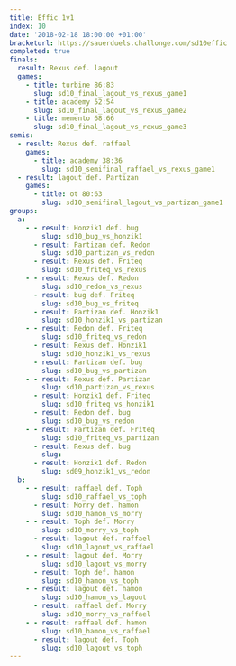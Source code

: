 ```yaml
---
title: Effic 1v1
index: 10
date: '2018-02-18 18:00:00 +01:00'
bracketurl: https://sauerduels.challonge.com/sd10effic
completed: true
finals:
  result: Rexus def. lagout
  games:
    - title: turbine 86:83
      slug: sd10_final_lagout_vs_rexus_game1
    - title: academy 52:54
      slug: sd10_final_lagout_vs_rexus_game2
    - title: memento 68:66
      slug: sd10_final_lagout_vs_rexus_game3
semis:
  - result: Rexus def. raffael
    games:
      - title: academy 38:36
        slug: sd10_semifinal_raffael_vs_rexus_game1
  - result: lagout def. Partizan
    games:
      - title: ot 80:63
        slug: sd10_semifinal_lagout_vs_partizan_game1
groups:
  a:
    - - result: Honzik1 def. bug
        slug: sd10_bug_vs_honzik1
      - result: Partizan def. Redon
        slug: sd10_partizan_vs_redon
      - result: Rexus def. Friteq
        slug: sd10_friteq_vs_rexus
    - - result: Rexus def. Redon
        slug: sd10_redon_vs_rexus
      - result: bug def. Friteq
        slug: sd10_bug_vs_friteq
      - result: Partizan def. Honzik1
        slug: sd10_honzik1_vs_partizan
    - - result: Redon def. Friteq
        slug: sd10_friteq_vs_redon
      - result: Rexus def. Honzik1
        slug: sd10_honzik1_vs_rexus
      - result: Partizan def. bug
        slug: sd10_bug_vs_partizan
    - - result: Rexus def. Partizan
        slug: sd10_partizan_vs_rexus
      - result: Honzik1 def. Friteq
        slug: sd10_friteq_vs_honzik1
      - result: Redon def. bug
        slug: sd10_bug_vs_redon
    - - result: Partizan def. Friteq
        slug: sd10_friteq_vs_partizan
      - result: Rexus def. bug
        slug: 
      - result: Honzik1 def. Redon
        slug: sd09_honzik1_vs_redon
  b:
    - - result: raffael def. Toph
        slug: sd10_raffael_vs_toph
      - result: Morry def. hamon
        slug: sd10_hamon_vs_morry
    - - result: Toph def. Morry
        slug: sd10_morry_vs_toph
      - result: lagout def. raffael
        slug: sd10_lagout_vs_raffael
    - - result: lagout def. Morry
        slug: sd10_lagout_vs_morry
      - result: Toph def. hamon
        slug: sd10_hamon_vs_toph
    - - result: lagout def. hamon
        slug: sd10_hamon_vs_lagout
      - result: raffael def. Morry
        slug: sd10_morry_vs_raffael
    - - result: raffael def. hamon
        slug: sd10_hamon_vs_raffael
      - result: lagout def. Toph
        slug: sd10_lagout_vs_toph
---
```


